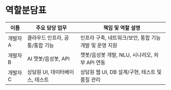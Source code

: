 # 역할분담표

| 이름      | 주요 담당 업무                        | 책임 및 역할 설명                |
|-----------|--------------------------------------|-------------------------------|
| 개발자 A  | 클라우드 인프라, 공통/통합 기능        | 인프라 구축, 네트워크/보안, 통합 기능 개발 및 운영 지원 |
| 개발자 B  | AI 챗봇/음성봇, API                   | 챗봇/음성봇 개발, NLU, 시나리오, 외부 API 연동         |
| 개발자 C  | 상담원 UI, 데이터베이스, 테스트        | 상담원 웹 UI, DB 설계/구현, 테스트 및 품질 관리         | 